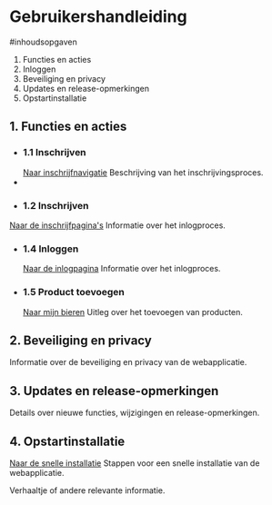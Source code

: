 # Gebruikershandleiding

#inhoudsopgaven
1. Functies en acties
2. Inloggen
3. Beveiliging en privacy
4. Updates en release-opmerkingen
5. Opstartinstallatie

## 1. Functies en acties
- ### 1.1 Inschrijven
  [Naar inschrijfnavigatie](src/pages/inschrijf_Navigatie/Inschrijf_Navigatie.jsx)
  Beschrijving van het inschrijvingsproces.
-
- ### 1.2 Inschrijven
[Naar de inschrijfpagina's](src/pages/Inschrijving_Navigatie/Inschrijf_Navigatie.jsx)
Informatie over het inlogproces.
- ### 1.4 Inloggen
  [Naar de inlogpagina](src/pages/login_page/Login_Page.jsx)
  Informatie over het inlogproces.

- ### 1.5 Product toevoegen
  [Naar mijn bieren](src/pages/mijn_bieren/Mijn_Bieren.jsx)
  Uitleg over het toevoegen van producten.

## 2. Beveiliging en privacy
Informatie over de beveiliging en privacy van de webapplicatie.

## 3. Updates en release-opmerkingen
Details over nieuwe functies, wijzigingen en release-opmerkingen.

## 4. Opstartinstallatie
[Naar de snelle installatie](/snelle_installatie.md)
Stappen voor een snelle installatie van de webapplicatie.

Verhaaltje of andere relevante informatie.
